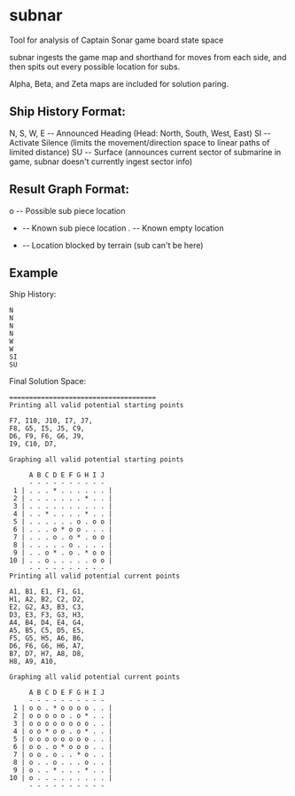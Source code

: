 # subnar
Tool for analysis of Captain Sonar game board state space

subnar ingests the game map and shorthand for moves from each side, 
and then spits out every possible location for subs.

Alpha, Beta, and Zeta maps are included for solution paring.

## Ship History Format:
N, S, W, E -- Announced Heading (Head: North, South, West, East)
SI -- Activate Silence (limits the movement/direction space to linear paths of limited distance)
SU -- Surface (announces current sector of submarine in game, subnar doesn't currently ingest sector info)

## Result Graph Format:
o -- Possible sub piece location
+ -- Known sub piece location
. -- Known empty location
* -- Location blocked by terrain (sub can't be here)

## Example
Ship History:
```
N
N
N
N
W
W
SI
SU
```

Final Solution Space:
```
=====================================
Printing all valid potential starting points

F7, I10, J10, I7, J7,
F8, G5, I5, J5, C9,
D6, F9, F6, G6, J9,
I9, C10, D7,

Graphing all valid potential starting points

     A B C D E F G H I J
     - - - - - - - - - -
 1 | . . . * . . . . . . |
 2 | . . . . . . . * . . |
 3 | . . . . . . . . . . |
 4 | . . * . . . . * . . |
 5 | . . . . . . o . o o |
 6 | . . . o * o o . . . |
 7 | . . . o . o * . o o |
 8 | . . . . . o . . . . |
 9 | . . o * . o . * o o |
10 | . . o . . . . . o o |
     - - - - - - - - - -
Printing all valid potential current points

A1, B1, E1, F1, G1,
H1, A2, B2, C2, D2,
E2, G2, A3, B3, C3,
D3, E3, F3, G3, H3,
A4, B4, D4, E4, G4,
A5, B5, C5, D5, E5,
F5, G5, H5, A6, B6,
D6, F6, G6, H6, A7,
B7, D7, H7, A8, D8,
H8, A9, A10,

Graphing all valid potential current points

     A B C D E F G H I J
     - - - - - - - - - -
 1 | o o . * o o o o . . |
 2 | o o o o o . o * . . |
 3 | o o o o o o o o . . |
 4 | o o * o o . o * . . |
 5 | o o o o o o o o . . |
 6 | o o . o * o o o . . |
 7 | o o . o . . * o . . |
 8 | o . . o . . . o . . |
 9 | o . . * . . . * . . |
10 | o . . . . . . . . . |
     - - - - - - - - - -
```
